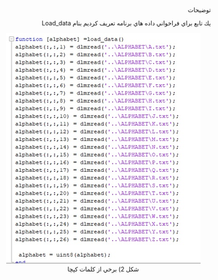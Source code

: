 <div dir="rtl">
  
  توضيحات
    </div>
    
    
  
<div dir="rtl">
 

يك تابع براي فراخواني داده هاي برنامه تعريف كرديم بنام 
Load_data 
</div>
    
<p align="center">
      <img src=https://github.com/semnan-university-ai/image-processing-class/blob/main/final%20project/Homayontoosy/screen/1.jpg"pic.jpg" />
     <br> شكل 2) برخي از كلمات كپچا<br/>
    </p>
 

